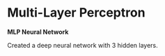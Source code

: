# Multi-Layer Perceptron
**MLP Neural Network**

Created a deep neural network with 3 hidden layers.
